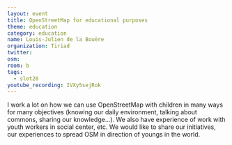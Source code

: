 ```yaml
---
layout: event
title: OpenStreetMap for educational purposes
theme: education
category: education
name: Louis-Julien de la Bouëre
organization: Tiriad
twitter: 
osm:
room: b
tags:
  - slot20
youtube_recording: IVXy5sejRok
---
```

I work a lot on how we can use OpenStreetMap with children in many ways for many objectives (knowing our daily environment, talking about commons, sharing our knowledge...). We also have experience of work with youth workers in social center, etc. We would like to share our initiatives, our experiences to spread OSM in direction of youngs in the world.

